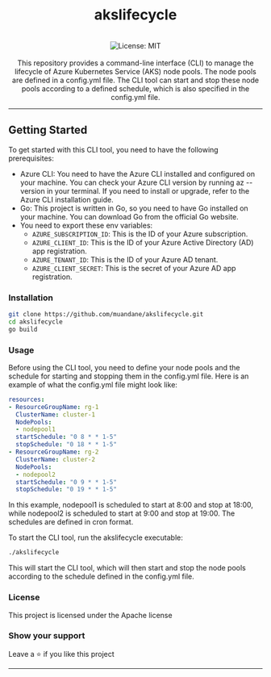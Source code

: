 <div align="center">
<h1 align="center">akslifecycle</h1>
<br />
<img alt="License: MIT" src="https://img.shields.io/badge/License-MIT-blue.svg" /><br>
<br>
This repository provides a command-line interface (CLI) to manage the lifecycle of Azure Kubernetes Service (AKS) node pools. The node pools are defined in a config.yml file. The CLI tool can start and stop these node pools according to a defined schedule, which is also specified in the config.yml file.
</div>

***

## Getting Started

To get started with this CLI tool, you need to have the following prerequisites:

- Azure CLI: You need to have the Azure CLI installed and configured on your machine. You can check your Azure CLI version by running az --version in your terminal. If you need to install or upgrade, refer to the Azure CLI installation guide.
- Go: This project is written in Go, so you need to have Go installed on your machine. You can download Go from the official Go website.
- You need to export these env variables:
  - `AZURE_SUBSCRIPTION_ID`: This is the ID of your Azure subscription.
  - `AZURE_CLIENT_ID`: This is the ID of your Azure Active Directory (AD) app registration.
  - `AZURE_TENANT_ID`: This is the ID of your Azure AD tenant.
  - `AZURE_CLIENT_SECRET`: This is the secret of your Azure AD app registration.

### Installation

```sh
git clone https://github.com/muandane/akslifecycle.git
cd akslifecycle
go build
```

### Usage

Before using the CLI tool, you need to define your node pools and the schedule for starting and stopping them in the config.yml file. Here is an example of what the config.yml file might look like:

```yaml
resources:
- ResourceGroupName: rg-1
  ClusterName: cluster-1
  NodePools:
  - nodepool1
  startSchedule: "0 8 * * 1-5"
  stopSchedule: "0 18 * * 1-5"
- ResourceGroupName: rg-2
  ClusterName: cluster-2
  NodePools:
  - nodepool2
  startSchedule: "0 9 * * 1-5"
  stopSchedule: "0 19 * * 1-5"

```

In this example, nodepool1 is scheduled to start at 8:00 and stop at 18:00, while nodepool2 is scheduled to start at 9:00 and stop at 19:00. The schedules are defined in cron format.

To start the CLI tool, run the akslifecycle executable:

```sh
./akslifecycle
```

This will start the CLI tool, which will then start and stop the node pools according to the schedule defined in the config.yml file.

### License

This project is licensed under the Apache license

### Show your support

Leave a ⭐ if you like this project

***
